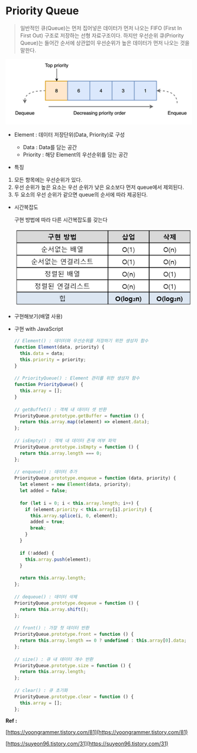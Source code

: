 # Priority Queue

> 일반적인 큐(Queue)는 먼저 집어넣은 데이터가 먼저 나오는 FIFO (First In First Out) 구조로 저장하는 선형 자료구조이다.
> 하지만 우선순위 큐(Priority Queue)는 들어간 순서에 상관없이 우선순위가 높은 데이터가 먼저 나오는 것을 말한다.

![Untitled](<Priority-Queue(img)/Untitled.png>)

- Element : 데이터 저장단위(Data, Priority)로 구성

  - Data : Data를 담는 공간
  - Priority : 해당 Element의 우선순위를 담는 공간

- 특징

1. 모든 항목에는 우선순위가 있다.
2. 우선 순위가 높은 요소는 우선 순위가 낮은 요소보다 먼저 queue에서 제외된다.
3. 두 요소의 우선 순위가 같으면 queue의 순서에 따라 제공된다.

- 시간복잡도

  구현 방법에 따라 다른 시간복잡도를 갖는다

  ![Untitled](<Priority-Queue(img)/Untitled%201.png>)

- 구현해보기(배열 사용)
- 구현 with JavaScript
  ```jsx
  // Element() : 데이터와 우선순위를 저장하기 위한 생성자 함수
  function Element(data, priority) {
    this.data = data;
    this.priority = priority;
  }

  // PriorityQueue() : Element 관리를 위한 생성자 함수
  function PriorityQueue() {
    this.array = [];
  }

  // getBuffet() : 객체 내 데이터 셋 반환
  PriorityQueue.prototype.getBuffer = function () {
    return this.array.map((element) => element.data);
  };

  // isEmpty() : 객체 내 데이터 존재 여부 파악
  PriorityQueue.prototype.isEmpty = function () {
    return this.array.length === 0;
  };

  // enqueue() : 데이터 추가
  PriorityQueue.prototype.enqueue = function (data, priority) {
    let element = new Element(data, priority);
    let added = false;

    for (let i = 0; i < this.array.length; i++) {
      if (element.priority < this.array[i].priority) {
        this.array.splice(i, 0, element);
        added = true;
        break;
      }
    }

    if (!added) {
      this.array.push(element);
    }

    return this.array.length;
  };

  // dequeue() : 데이터 삭제
  PriorityQueue.prototype.dequeue = function () {
    return this.array.shift();
  };

  // front() : 가장 첫 데이터 반환
  PriorityQueue.prototype.front = function () {
    return this.array.length == 0 ? undefined : this.array[0].data;
  };

  // size() : 큐 내 데이터 개수 반환
  PriorityQueue.prototype.size = function () {
    return this.array.length;
  };

  // clear() : 큐 초기화
  PriorityQueue.prototype.clear = function () {
    this.array = [];
  };
  ```

**Ref :**

[https://yoongrammer.tistory.com/81](https://yoongrammer.tistory.com/81)

[https://suyeon96.tistory.com/31](https://suyeon96.tistory.com/31)
